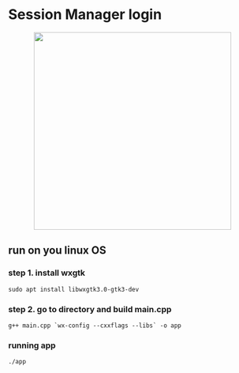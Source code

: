 # Session Manager login

<p align="center">
<img src="https://raw.githubusercontent.com/sutharp777/FreeRDP-Login/main/demo.gif" height="400"> 
<p>  

## run on you linux OS

### step 1. install wxgtk
```
sudo apt install libwxgtk3.0-gtk3-dev
```
### step 2. go to directory and build main.cpp
```
g++ main.cpp `wx-config --cxxflags --libs` -o app
```
### running app
```
./app
```


